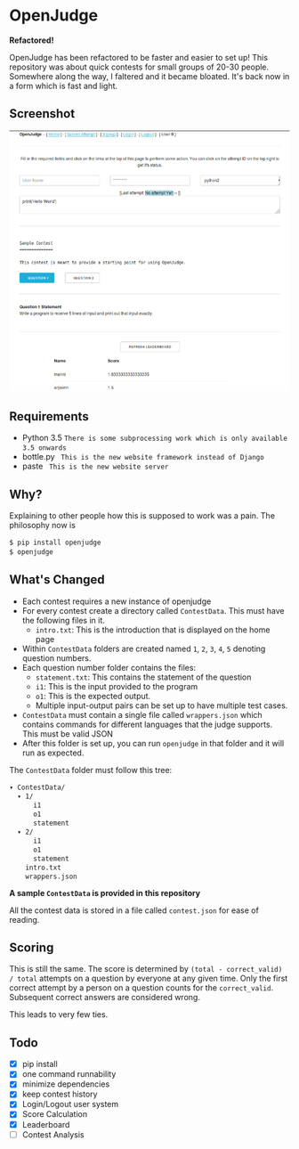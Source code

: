 OpenJudge
=========

**Refactored!**

OpenJudge has been refactored to be faster and easier to set up! This
repository was about quick contests for small groups of 20-30 people. Somewhere
along the way, I faltered and it became bloated. It's back now in a form which
is fast and light.


Screenshot
----------

![OpenJudge mainscreen screenshot](op.png)


Requirements
------------

- Python 3.5 `There is some subprocessing work which is only available 3.5 onwards`
- bottle.py ` This is the new website framework instead of Django`
- paste ` This is the new website server`


Why?
----

Explaining to other people how this is supposed to work was a pain. The philosophy now is

```bash
$ pip install openjudge
$ openjudge
```

What's Changed
--------------

- Each contest requires a new instance of openjudge
- For every contest create a directory called `ContestData`. This must have the following files in it.
    - `intro.txt`: This is the introduction that is displayed on the home page
- Within `ContestData` folders are created named `1`, `2`, `3`, `4`, `5` denoting question numbers.
- Each question number folder contains the files:
    - `statement.txt`: This contains the statement of the question
    - `i1`: This is the input provided to the program
    - `o1`: This is the expected output.
    - Multiple input-output pairs can be set up to have multiple test cases.
- `ContestData` must contain a single file called `wrappers.json` which contains commands for different
  languages that the judge supports. This must be valid JSON
- After this folder is set up, you can run `openjudge` in that folder and it will run as expected.

The `ContestData` folder must follow this tree:

```
▾ ContestData/
  ▾ 1/
      i1
      o1
      statement
  ▾ 2/
      i1
      o1
      statement
    intro.txt
    wrappers.json
```


**A sample `ContestData` is provided in this repository**


All the contest data is stored in a file called `contest.json` for ease of reading.


Scoring
-------

This is still the same. The score is determined by `(total - correct_valid) / total` attempts on a question by everyone at any given time. Only the first correct attempt by a person on a question counts for the `correct_valid`. Subsequent correct answers are considered wrong.

This leads to very few ties.


Todo
----

- [x] pip install
- [x] one command runnability
- [x] minimize dependencies
- [x] keep contest history
- [x] Login/Logout user system
- [x] Score Calculation
- [x] Leaderboard
- [ ] Contest Analysis
